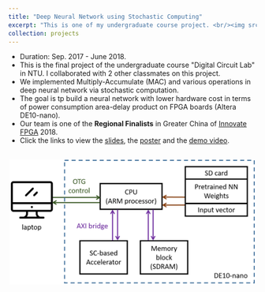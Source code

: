 ```yaml
---
title: "Deep Neural Network using Stochastic Computing"
excerpt: "This is one of my undergraduate course project. <br/><img src='/images/scdnn.png' width='500'>"
collection: projects
---
```


* Duration: Sep. 2017 - June 2018.
* This is the final project of the undergraduate course "Digital Circuit Lab" in NTU. I collaborated with 2 other classmates on this project.
* We implemented Multiply-Accumulate (MAC) and various operations in deep neural network via stochastic computation.
* The goal is tp build a neural network with lower hardware cost in terms of power consumption area-delay product on FPGA boards (Altera DE10-nano).
* Our team is one of the **Regional Finalists** in Greater China of [Innovate FPGA](http://www.innovatefpga.com/) 2018.
* Click the links to view the [slides](http://po-chun-chien.github.io/files/slides/InnovateFPGA18_scdnn_slides.pdf), the [poster](http://po-chun-chien.github.io/files/slides/InnovateFPGA18_scdnn_poster.pdf) and the [demo video](https://youtu.be/S5mJEzBvw_Y).

<br/>
<center><img src='/images/scdnn.png' width='500'></center>